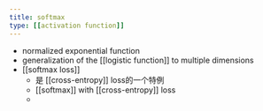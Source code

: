 ```yaml
---
title: softmax
type: [[activation function]] 
---
```


- normalized exponential function
- generalization of the [[logistic function]] to multiple dimensions
- [[softmax loss]]
    - 是 [[cross-entropy]]  loss的一个特例
    - [[softmax]] with [[cross-entropy]]  loss
    -